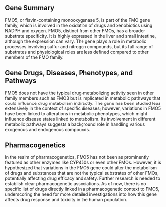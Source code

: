 ## Gene Summary
FMO5, or flavin-containing monooxygenase 5, is part of the FMO gene family, which is involved in the oxidation of drugs and xenobiotics using NADPH and oxygen. FMO5, distinct from other FMOs, has a broader substrate specificity. It is highly expressed in the liver and small intestine, although the expression can vary. The gene plays a role in metabolic processes involving sulfur and nitrogen compounds, but its full range of substrates and physiological roles are less defined compared to other members of the FMO family.

## Gene Drugs, Diseases, Phenotypes, and Pathways
FMO5 does not have the typical drug-metabolizing activity seen in other family members such as FMO3 but is implicated in metabolic pathways that could influence drug metabolism indirectly. The gene has been studied less extensively in the context of specific diseases; however, variations in FMO5 have been linked to alterations in metabolic phenotypes, which might influence disease states linked to metabolism. Its involvement in different metabolic pathways suggests a background role in handling various exogenous and endogenous compounds.

## Pharmacogenetics
In the realm of pharmacogenetics, FMO5 has not been as prominently featured as other enzymes like CYP450s or even other FMOs. However, it is hypothesized that variations in the FMO5 gene could alter the metabolism of drugs and substances that are not the typical substrates of other FMOs, potentially affecting drug efficacy and safety. Further research is needed to establish clear pharmacogenetic associations. As of now, there is no specific list of drugs directly linked in a pharmacogenetic context to FMO5, underscoring the need for more detailed investigations into how this gene affects drug response and toxicity in the human population.